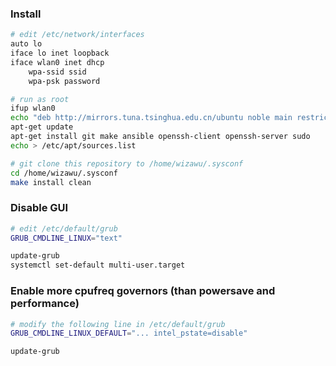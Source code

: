 ### Install

```bash
# edit /etc/network/interfaces
auto lo
iface lo inet loopback
iface wlan0 inet dhcp
    wpa-ssid ssid
    wpa-psk password

# run as root
ifup wlan0
echo "deb http://mirrors.tuna.tsinghua.edu.cn/ubuntu noble main restricted universe multiverse" > /etc/apt/sources.list
apt-get update
apt-get install git make ansible openssh-client openssh-server sudo
echo > /etc/apt/sources.list

# git clone this repository to /home/wizawu/.sysconf
cd /home/wizawu/.sysconf
make install clean
```

### Disable GUI

```bash
# edit /etc/default/grub
GRUB_CMDLINE_LINUX="text"

update-grub
systemctl set-default multi-user.target
```

### Enable more cpufreq governors (than powersave and performance)

```bash
# modify the following line in /etc/default/grub
GRUB_CMDLINE_LINUX_DEFAULT="... intel_pstate=disable"

update-grub
```
